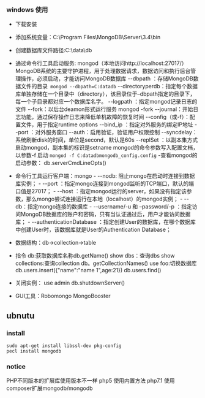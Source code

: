 ### windows 使用 ###
- 下载安装

- 添加系统变量：C:\Program Files\MongoDB\Server\3.4\bin

- 创建数据库文件路径:C:\data\db

- 通过命令行工具启动服务: mongod（本地访问http://localhost:27017/）MongoDB系统的主要守护进程，用于处理数据请求，数据访问和执行后台管理操作，必须启动，才能访问MongoDB数据库
      --dbpath ：存储MongoDB数据文件的目录` mongod --dbpath=C:datadb`
      --directoryperdb：指定每个数据库单独存储在一个目录中（directory），该目录位于–dbpath指定的目录下，每一个子目录都对应一个数据库名字。
      --logpath ：指定mongod记录日志的文件
      --fork：以后台deamon形式运行服务	mongod -fork
      --journal：开始日志功能，通过保存操作日志来降低单机故障的恢复时间
      --config（或-f）：配置文件，用于指定runtime options
      --bind_ip ：指定对外服务的绑定IP地址
      --port ：对外服务窗口
      --auth：启用验证，验证用户权限控制
      --syncdelay：系统刷新disk的时间，单位是second，默认是60s
      --replSet ：以副本集方式启动mongod，副本集的标识是setname
      mongod的命令参数写入配置文档，以参数-f 启动     `mongod -f C:datadbmongodb_config.config`
      -查看mongod的启动参数： db.serverCmdLineOpts()

- 命令行工具运行客户端：mongo
       - --nodb: 阻止mongo在启动时连接到数据库实例；
       - --port ：指定mongo连接到mongod监听的TCP端口，默认的端口值是27017；
       - --host ：指定mongod运行的server，如果没有指定该参数，那么mongo尝试连接运行在本地（localhost）的mongod实例；
       - --db：指定mongo连接的数据库
       - --username/-u 和 –password/-p ：指定访问MongoDB数据库的账户和密码，只有当认证通过后，用户才能访问数据库；
       - --authenticationDatabase ：指定创建User的数据库，在哪个数据库中创建User时，该数据库就是User的Authentication Database；  

- 数据结构：db->collection->table

- 指令
      db:获取数据库名称db.getName()
  	show dbs：查询dbs
  	show collections:查询collection   db。getCollectionNames()
  	use foo:切换数据库
  	db.users.insert({"name":"name 1",age:21})
  	db.users.find()
- 关闭实例：
  	use admin
	  db.shutdownServer()

- GUI工具：Robomongo MongoBooster

## ubnutu ##
### install ###
    sudo apt-get install libssl-dev pkg-config
	pecl install mongodb

### notice ###
PHP不同版本的扩展库使用版本不一样
php5 使用内置方法
php7.1 使用composer扩展mongodb/mongodb
